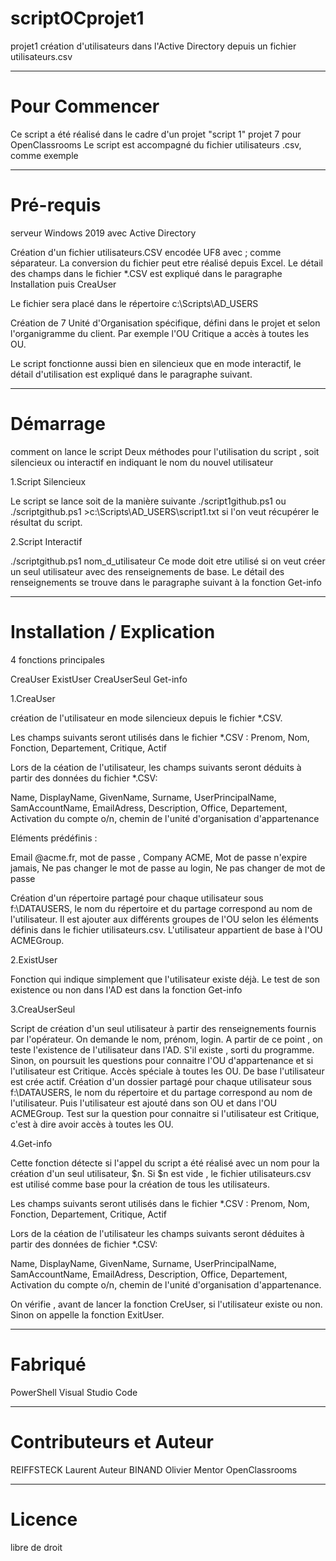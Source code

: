 # scriptOCprojet1
 projet1 création d'utilisateurs dans l'Active Directory depuis un fichier utilisateurs.csv
***
# Pour Commencer
Ce script a été réalisé dans le cadre d'un projet "script 1" projet 7 pour OpenClassrooms
Le script est accompagné du fichier utilisateurs .csv, comme exemple
***
# Pré-requis
serveur Windows 2019 avec Active Directory

Création d'un fichier utilisateurs.CSV encodée UF8 avec ; comme séparateur. La conversion du fichier peut etre réalisé depuis Excel.
Le détail des champs dans le fichier *.CSV est expliqué dans le paragraphe Installation puis CreaUser

Le fichier sera placé dans le répertoire c:\Scripts\AD_USERS

Création de 7 Unité d'Organisation spécifique, défini dans le projet et selon l'organigramme du client. Par exemple l'OU Critique a accès à toutes les OU.

Le script fonctionne aussi bien en silencieux que en mode interactif, le détail d'utilisation est expliqué dans le paragraphe suivant.
***
# Démarrage
comment on lance le script
Deux méthodes pour l'utilisation du script , soit silencieux ou interactif en indiquant le nom du nouvel utilisateur

1.Script Silencieux

Le script se lance soit de la manière suivante 
./script1github.ps1 ou ./scriptgithub.ps1 >c:\Scripts\AD_USERS\script1.txt si l'on veut récupérer le résultat du script.

2.Script Interactif

./scriptgithub.ps1 nom_d_utilisateur
Ce mode doit etre utilisé si on veut créer un seul utilisateur avec des renseignements de base.
Le détail des renseignements se trouve dans le paragraphe suivant à la fonction Get-info

***
# Installation / Explication 

4 fonctions principales

CreaUser
ExistUser
CreaUserSeul
Get-info

1.CreaUser

création de l'utilisateur en mode silencieux depuis le fichier *.CSV.

Les champs suivants seront utilisés dans le fichier *.CSV : Prenom, Nom, Fonction, Departement, Critique, Actif

Lors de la céation de l'utilisateur, les champs suivants seront déduits à partir des données du fichier *.CSV:

Name, DisplayName, GivenName, Surname, UserPrincipalName, SamAccountName, EmailAdress, Description, Office, Departement, Activation du compte o/n, chemin de l'unité d'organisation d'appartenance

Eléments prédéfinis : 

Email @acme.fr, mot de passe , Company ACME, Mot de passe n'expire jamais, Ne pas changer le mot de passe au login, Ne pas changer de mot de passe

Création d'un répertoire partagé pour chaque utilisateur sous f:\DATAUSERS, le nom du répertoire et du partage correspond au nom de l'utilisateur.
Il est ajouter aux différents groupes de l'OU selon les éléments définis dans le fichier utilisateurs.csv. L'utilisateur appartient de base à l'OU ACMEGroup.


2.ExistUser

Fonction qui indique simplement que l'utilisateur existe déjà. Le test de son existence ou non dans l'AD est dans la fonction Get-info


3.CreaUserSeul

Script de création d'un seul utilisateur à partir des renseignements fournis par l'opérateur. On demande le nom, prénom, login. A partir de ce point , on teste l'existence de l'utilisateur dans l'AD. S'il existe , sorti du programme. Sinon, on poursuit les questions pour connaitre l'OU d'appartenance et si l'utilisateur est Critique. Accès spéciale à toutes les OU.
De base l'utilisateur est crée actif. Création d'un dossier partagé pour chaque utilisateur sous f:\DATAUSERS, le nom du répertoire et du partage correspond au nom de l'utilisateur. Puis l'utilisateur est ajouté dans son OU et dans l'OU ACMEGroup.
Test sur la question pour connaitre si l'utilisateur est Critique, c'est à dire avoir accès à toutes les OU.


4.Get-info

Cette fonction détecte si l'appel du script a été réalisé avec un nom pour la création d'un seul utilisateur, $n. Si $n est vide , le fichier utilisateurs.csv est utilisé comme base pour la création de tous les utilisateurs.

Les champs suivants seront utilisés dans le fichier *.CSV : Prenom, Nom, Fonction, Departement, Critique, Actif

Lors de la céation de l'utilisateur les champs suivants seront déduites à partir des données de fichier *.CSV:

Name, DisplayName, GivenName, Surname, UserPrincipalName, SamAccountName, EmailAdress, Description, Office, Departement, Activation du compte o/n, chemin de l'unité d'organisation d'appartenance.

On vérifie , avant de lancer la fonction CreUser, si l'utilisateur existe ou non. Sinon on appelle la fonction ExitUser.

***

# Fabriqué 
PowerShell
Visual Studio Code
***
# Contributeurs et Auteur
REIFFSTECK Laurent Auteur 
BINAND Olivier Mentor OpenClassrooms
***
# Licence
libre de droit
